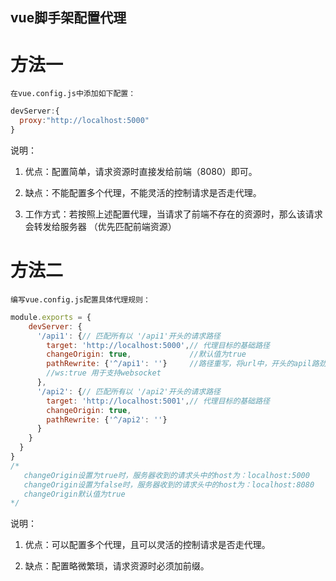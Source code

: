 ## vue脚手架配置代理

# 方法一

	在vue.config.js中添加如下配置：

```javascript
devServer:{
  proxy:"http://localhost:5000"
}
```

说明：

1. 优点：配置简单，请求资源时直接发给前端（8080）即可。

1. 缺点：不能配置多个代理，不能灵活的控制请求是否走代理。

1. 工作方式：若按照上述配置代理，当请求了前端不存在的资源时，那么该请求会转发给服务器 （优先匹配前端资源）

# 方法二

	编写vue.config.js配置具体代理规则：

```javascript
module.exports = {
    devServer: {
      '/api1': {// 匹配所有以 '/api1'开头的请求路径
        target: 'http://localhost:5000',// 代理目标的基础路径
        changeOrigin: true,             //默认值为true
        pathRewrite: {'^/api1': ''}     //路径重写，将url中，开头的apil路劲替换为空
        //ws:true 用于支持websocket
      },
      '/api2': {// 匹配所有以 '/api2'开头的请求路径
        target: 'http://localhost:5001',// 代理目标的基础路径
        changeOrigin: true,
        pathRewrite: {'^/api2': ''}
      }
    }
  }
}
/*
   changeOrigin设置为true时，服务器收到的请求头中的host为：localhost:5000     #和请求的服务器地址相对
   changeOrigin设置为false时，服务器收到的请求头中的host为：localhost:8080    #真实的自己代理服务器的地址
   changeOrigin默认值为true
*/
```

说明：

1. 优点：可以配置多个代理，且可以灵活的控制请求是否走代理。

1. 缺点：配置略微繁琐，请求资源时必须加前缀。